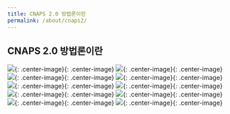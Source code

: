 ```yaml
---
title: CNAPS 2.0 방법론이란
permalink: /about/cnaps2/
---
```


## CNAPS 2.0 방법론이란

![](https://cnaps-skcc.github.io/assets/images/cnaps2.png){: .center-image}{: .center-image}
![](https://cnaps-skcc.github.io/assets/images/cnaps2-2.png){: .center-image}{: .center-image}
![](https://cnaps-skcc.github.io/assets/images/cnaps2-3.png){: .center-image}{: .center-image}
![](https://cnaps-skcc.github.io/assets/images/cnaps2-4.png){: .center-image}{: .center-image}
![](https://cnaps-skcc.github.io/assets/images/cnaps2-5.png){: .center-image}{: .center-image}
![](https://cnaps-skcc.github.io/assets/images/cnaps2-6.png){: .center-image}{: .center-image}
![](https://cnaps-skcc.github.io/assets/images/cnaps2-7.png){: .center-image}{: .center-image}
![](https://cnaps-skcc.github.io/assets/images/cnaps2-8.png){: .center-image}{: .center-image}
![](https://cnaps-skcc.github.io/assets/images/cnaps2-9.png){: .center-image}{: .center-image}
![](https://cnaps-skcc.github.io/assets/images/cnaps2-10.png){: .center-image}{: .center-image}